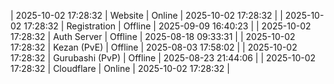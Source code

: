 | 2025-10-02 17:28:32 | Website | Online | 2025-10-02 17:28:32 |
| 2025-10-02 17:28:32 | Registration | Offline | 2025-09-09 16:40:23 |
| 2025-10-02 17:28:32 | Auth Server | Offline | 2025-08-18 09:33:31 |
| 2025-10-02 17:28:32 | Kezan (PvE) | Offline | 2025-08-03 17:58:02 |
| 2025-10-02 17:28:32 | Gurubashi (PvP) | Offline | 2025-08-23 21:44:06 |
| 2025-10-02 17:28:32 | Cloudflare | Online | 2025-10-02 17:28:32 |
